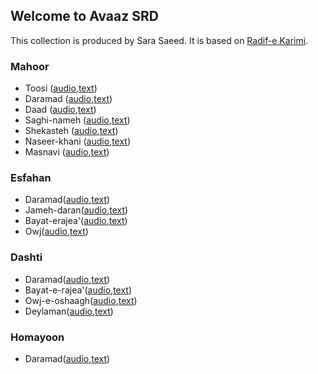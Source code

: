 ## Welcome to Avaaz SRD

This collection is produced by Sara Saeed. It is based on [Radif-e Karimi](https://fa.wikipedia.org/wiki/%D9%85%D8%AD%D9%85%D9%88%D8%AF_%DA%A9%D8%B1%DB%8C%D9%85%DB%8C_(%D9%85%D9%88%D8%B3%DB%8C%D9%82%DB%8C%E2%80%8C%D8%AF%D8%A7%D9%86)).

### Mahoor
- Toosi ([audio](./mahoor_toosi.mp4),[text](./mahoor_toosi.pdf))
- Daramad ([audio](./mahoor_daramad.mp4),[text](./mahoor_daramad.pdf))
- Daad ([audio](./mahoor_daad.mp4),[text](./mahoor_daad.pdf))
- Saghi-nameh ([audio](./mahoor_saaqi_nameh.mp4),[text](./mahoor_saaqi_nameh.pdf))
- Shekasteh ([audio](./mahoor_shekasteh.mp4),[text](./mahoor_shekasteh.pdf))
- Naseer-khani ([audio](./mahoor_nasirkhani.mp4),[text](./mahoor_nasirkhani.pdf))
- Masnavi ([audio](./mahoor_masnavi.mp4),[text](./mahoor_masnavi.pdf))

### Esfahan

- Daramad([audio](./esfahan_daramad.mp4),[text](./esfahan_daramad.pdf))
- Jameh-daran([audio](./esfahan_jameh_daran.mp4),[text](./esfahan_jameh_daran.pdf))
- Bayat-erajea'([audio](./esfahan_bayat_e_rajea.mp4),[text](./esfahan_bayat_e_rajea.pdf))
- Owj([audio](./esfahan_owj.mp4),[text](./esfahan_owj.pdf))

### Dashti

- Daramad([audio](./dashti_daramad.mp3),[text](./dashti_daramad.pdf))
- Bayat-e-rajea'([audio](./dashti_bayat_e_rajea.mp4),[text](./dashti_bayat_e_rajea.pdf))
- Owj-e-oshaagh([audio](./dashti_owj_e_oshaaq.mp4),[text](./dashti_owj_e_oshaaq.pdf))
- Deylaman([audio](./dashti_deylaman.mp4),[text](./dashti_deylaman.pdf))

### Homayoon

- Daramad([audio](./homayoon_daramad.mp4),[text](./homayoon_daramad.pdf))
